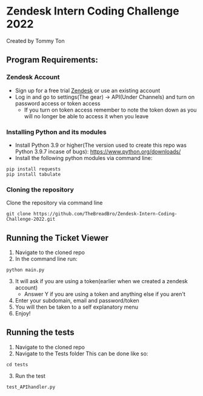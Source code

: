 # Zendesk Intern Coding Challenge 2022
 Created by Tommy Ton


## Program Requirements:

### Zendesk Account
- Sign up for a free trial [Zendesk](https://www.zendesk.com/register/#step-1) or use an existing account   
- Log in and go to settings(The gear) -> API(Under Channels) and turn on password access or token access   
   - If you turn on token access remember to note the token down as you will no longer be able to access it when you leave

### Installing Python and its modules
- Install Python 3.9 or higher(The version used to create this repo was Python 3.9.7 incase of bugs): https://www.python.org/downloads/
- Install the following python modules via command line:
```
pip install requests
pip install tabulate
```
### Cloning the repository
Clone the repository via command line
```
git clone https://github.com/TheBreadBro/Zendesk-Intern-Coding-Challenge-2022.git
```

## Running the Ticket Viewer
1. Navigate to the cloned repo
2. In the command line run:
```
python main.py
```
3. It will ask if you are using a token(earlier when we created a zendesk account)
   - Answer Y if you are using a token and anything else if you aren't
4. Enter your subdomain, email and password/token
5. You will then be taken to a self explanatory menu
6. Enjoy!

## Running the tests
1. Navigate to the cloned repo
2. Navigate to the Tests folder
This can be done like so:
```
cd tests
```
3. Run the test
```
test_APIhandler.py
```
